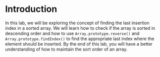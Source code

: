 # Introduction

In this lab, we will be exploring the concept of finding the last insertion index in a sorted array. We will learn how to check if the array is sorted in descending order and how to use `Array.prototype.reverse()` and `Array.prototype.findIndex()` to find the appropriate last index where the element should be inserted. By the end of this lab, you will have a better understanding of how to maintain the sort order of an array.
